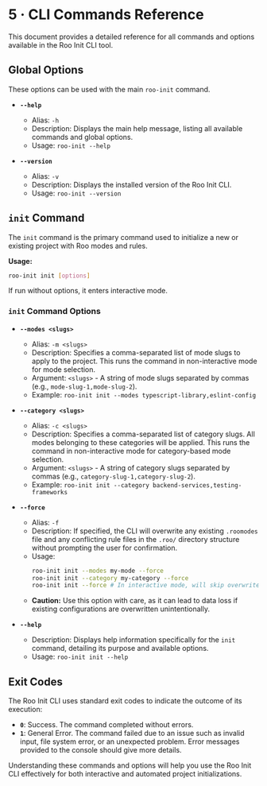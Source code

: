 # 5 · CLI Commands Reference

This document provides a detailed reference for all commands and options available in the Roo Init CLI tool.

## Global Options

These options can be used with the main `roo-init` command.

-   **`--help`**
    -   Alias: `-h`
    -   Description: Displays the main help message, listing all available commands and global options.
    -   Usage: `roo-init --help`

-   **`--version`**
    -   Alias: `-v`
    -   Description: Displays the installed version of the Roo Init CLI.
    -   Usage: `roo-init --version`

## `init` Command

The `init` command is the primary command used to initialize a new or existing project with Roo modes and rules.

**Usage:**
```bash
roo-init init [options]
```

If run without options, it enters interactive mode.

### `init` Command Options

-   **`--modes <slugs>`**
    -   Alias: `-m <slugs>`
    -   Description: Specifies a comma-separated list of mode slugs to apply to the project. This runs the command in non-interactive mode for mode selection.
    -   Argument: `<slugs>` - A string of mode slugs separated by commas (e.g., `mode-slug-1,mode-slug-2`).
    -   Example: `roo-init init --modes typescript-library,eslint-config`

-   **`--category <slugs>`**
    -   Alias: `-c <slugs>`
    -   Description: Specifies a comma-separated list of category slugs. All modes belonging to these categories will be applied. This runs the command in non-interactive mode for category-based mode selection.
    -   Argument: `<slugs>` - A string of category slugs separated by commas (e.g., `category-slug-1,category-slug-2`).
    -   Example: `roo-init init --category backend-services,testing-frameworks`

-   **`--force`**
    -   Alias: `-f`
    -   Description: If specified, the CLI will overwrite any existing `.roomodes` file and any conflicting rule files in the `.roo/` directory structure without prompting the user for confirmation.
    -   Usage:
        ```bash
        roo-init init --modes my-mode --force
        roo-init init --category my-category --force
        roo-init init --force # In interactive mode, will skip overwrite confirmations
        ```
    -   **Caution:** Use this option with care, as it can lead to data loss if existing configurations are overwritten unintentionally.

-   **`--help`**
    -   Description: Displays help information specifically for the `init` command, detailing its purpose and available options.
    -   Usage: `roo-init init --help`

## Exit Codes

The Roo Init CLI uses standard exit codes to indicate the outcome of its execution:

-   **`0`**: Success. The command completed without errors.
-   **`1`**: General Error. The command failed due to an issue such as invalid input, file system error, or an unexpected problem. Error messages provided to the console should give more details.

Understanding these commands and options will help you use the Roo Init CLI effectively for both interactive and automated project initializations.